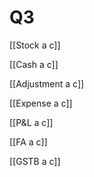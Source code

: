 # Q3

[[Stock a c]]

[[Cash a c]]

[[Adjustment a c]]

[[Expense a c]]

[[P&L a c]]

[[FA a c]]

[[GSTB a c]]